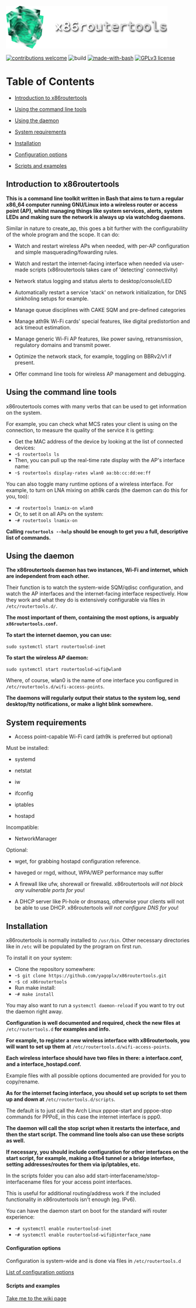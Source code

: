 ![new_banner](https://github.com/yagoplx/x86routertools/raw/main/brand/newbanner.png)  

[![contributions welcome](https://img.shields.io/badge/contributions-welcome-brightgreen.svg?style=flat)](https://github.com/yagoplx/x86routertools/issues)
![build](https://github.com/yagoplx/x86routertools/actions/workflows/postwork.yml/badge.svg)
[![made-with-bash](https://img.shields.io/badge/Made%20with-Bash-1f425f.svg)](https://www.gnu.org/software/bash/)
[![GPLv3 license](https://img.shields.io/badge/License-GPLv3-blue.svg)](http://perso.crans.org/besson/LICENSE.html)
# Table of Contents
* [Introduction to x86routertools](#whatis)

* [Using the command line tools](#cmdline)

* [Using the daemon](#daemon)

* [System requirements](#sysreq)

* [Installation](#install)

* [Configuration options](#cfgopt)

* [Scripts and examples](#scripts)

## <a name="whatis"></a>Introduction to x86routertools
**This is a command line toolkit written in Bash that aims to turn a regular x86_64 computer running GNU/Linux into a wireless router or access point (AP), whilst managing things like system services, alerts, system LEDs and making sure the network is always up via watchdog daemons.**

Similar in nature to create_ap, this goes a bit further with the configurability of the whole program and the scope. It can do:
* Watch and restart wireless APs when needed, with per-AP configuration and simple masquerading/fowarding rules.

* Watch and restart the internet-facing interface when needed via user-made scripts (x86routertools takes care of 'detecting' connectivity)

* Network status logging and status alerts to desktop/console/LED

* Automatically restart a service 'stack' on network initialization, for DNS sinkholing setups for example.

* Manage queue disciplines with CAKE SQM and pre-defined categories

* Manage ath9k Wi-Fi cards' special features, like digital predistortion and ack timeout estimation.

* Manage generic Wi-Fi AP features, like power saving, retransmission, regulatory domains and transmit power.

* Optimize the network stack, for example, toggling on BBRv2/v1 if present.

* Offer command line tools for wireless AP management and debugging.


## <a name="cmdline"></a>Using the command line tools
x86routertools comes with many verbs that can be used to get information on the system. 

For example, you can check what MCS rates your client is using on the connection, to measure the quality of the service it is getting:
* Get the MAC address of the device by looking at the list of connected devices:
* -`$ routertools ls`
* Then, you can pull up the real-time rate display with the AP's interface name:
* -`$ routertools display-rates wlan0 aa:bb:cc:dd:ee:ff`

You can also toggle many runtime options of a wireless interface. For example, to turn on LNA mixing on ath9k cards (the daemon can do this for you, too):
* -`# routertools lnamix-on wlan0`
* Or, to set it on all APs on the system:
* -`# routertools lnamix-on`

**Calling `routertools --help` should be enough to get you a full, descriptive list of commands.**

## <a name="daemon"></a>Using the daemon
**The x86routertools daemon has two instances, Wi-Fi and internet, which are independent from each other.**

Their function is to watch the system-wide SQM/qdisc configuration, and watch the AP interfaces and the internet-facing interface respectively. How they work and what they do is extensively configurable via files in `/etc/routertools.d/`. 

**The most important of them, containing the most options, is arguably `x86routertools.conf`.**

**To start the internet daemon, you can use:**

`sudo systemctl start routertoolsd-inet`

**To start the wireless AP daemon:**

`sudo systemctl start routertoolsd-wifi@wlan0`  

Where, of course, wlan0 is the name of one interface you configured in `/etc/routertools.d/wifi-access-points`.

**The daemons will regularly output their status to the system log, send desktop/tty notifications, or make a light blink somewhere.**

## <a name="sysreq"></a>System requirements
* Access point-capable Wi-Fi card (ath9k is preferred but optional)

Must be installed:
* systemd

* netstat

* iw

* ifconfig

* iptables

* hostapd

Incompatible:
* NetworkManager

Optional:
* wget, for grabbing hostapd configuration reference.

* haveged or rngd, without, WPA/WEP performance may suffer

* A firewall like ufw, shorewall or firewalld. x86routertools *will not block any vulnerable ports for you*!

* A DHCP server like Pi-hole or dnsmasq, otherwise your clients will not be able to use DHCP. x86routertools *will not configure DNS for you*!

## <a name="install"></a>Installation
x86routertools is normally installed to `/usr/bin`. Other necessary directories like in `/etc` will be populated by the program on first run.

To install it on your system:

* Clone the repository somewhere:
* -`$ git clone https://github.com/yagoplx/x86routertools.git`
* -`$ cd x86routertools`
* Run make install:
* -`# make install`

You may also want to run a `systemctl daemon-reload` if you want to try out the daemon right away.

**Configuration is well documented and required, check the new files at** `/etc/routertools.d` **for examples and info.**

**For example, to register a new wireless interface with x86routertools, you will want to set up them at** `/etc/routertools.d/wifi-access-points`.

**Each wireless interface should have two files in there: a interface.conf, and a interface_hostapd.conf.**

Example files with all possible options documented are provided for you to copy/rename.

**As for the internet facing interface, you should set up scripts to set them up and down at** `/etc/routertools.d/scripts`.

The default is to just call the Arch Linux pppoe-start and pppoe-stop commands for PPPoE, in this case the internet interface is ppp0. 

**The daemon will call the stop script when it restarts the interface, and then the start script. The command line tools also can use these scripts as well.**

**If necessary, you should include configuration for other interfaces on the start script, for example, making a 6to4 tunnel or a bridge interface, setting addresses/routes for them via ip/iptables, etc.**

In the scripts folder you can also add start-interfacename/stop-interfacename files for your access point interfaces. 

This is useful for additional routing/address work if the included functionality in x86routertools isn't enough (eg. IPv6).

You can have the daemon start on boot for the standard wifi router experience:
* -`# systemctl enable routertoolsd-inet`
* -`# systemctl enable routertoolsd-wifi@interface_name`

#### <a name="cfgopt"></a>Configuration options
Configuration is system-wide and is done via files in `/etc/routertools.d`    

[List of configuration options](https://github.com/yagoplx/x86routertools/wiki/Configuration)


#### <a name="scripts"></a>Scripts and examples
[Take me to the wiki page](https://github.com/yagoplx/x86routertools/wiki/Scripts-and-Examples)
